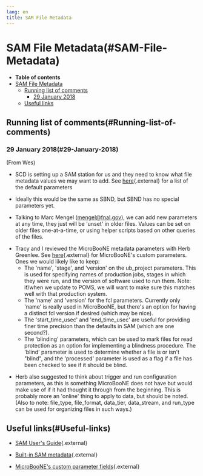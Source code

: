 ```yaml
---
lang: en
title: SAM File Metadata
---
```




SAM File Metadata(#SAM-File-Metadata)
======================================================

-   **Table of contents**
-   [SAM File Metadata](#SAM-File-Metadata)
    -   [Running list of comments](#Running-list-of-comments)
        -   [29 January 2018](#29-January-2018)
    -   [Useful links](#Useful-links)



Running list of comments(#Running-list-of-comments)
--------------------------------------------------------------------



### 29 January 2018(#29-January-2018)

(From Wes)

-   SCD is setting up a SAM station for us and they need to know what
    file metadata values we may want to add. See
    [here](https://cdcvs.fnal.gov/redmine/projects/sam-web/wiki/Metadata_format){.external}
    for a list of the default parameters

<!-- -->

-   Ideally this would be the same as SBND, but SBND has no special
    parameters yet.

<!-- -->

-   Talking to Marc Mengel (<mengel@fnal.gov>), we can add new
    parameters at any time, they just will be \'unset\' in older files.
    Values can be set on older files one-at-a-time, or using helper
    scripts based on other queries of the files.

<!-- -->

-   Tracy and I reviewed the MicroBooNE metadata parameters with Herb
    Greenlee. See
    [here](http://samweb.fnal.gov:8480/sam/uboone/api/values/parameters){.external}
    for MicroBooNE\'s custom parameters. Ones we would likely like to
    keep:
    -   The \'name\', \'stage\', and \'version\' on the ub\_project
        parameters. This is used for specifying names of production
        jobs, stages in which they were run, and the version of software
        used to run them. Note: if/when we update to POMS, we will want
        to make sure this matches well with that production system.
    -   The \'name\' and \'version\' for the fcl parameters. Currently
        only \'name\' is really used in MicroBooNE, but there\'s an
        option for having a distinct fcl version if desired (which may
        be nice).
    -   The \'start\_time\_usec\' and \'end\_time\_usec\' are useful for
        providing finer time precision than the defaults in SAM (which
        are one second?).
    -   The \'blinding\' parameters, which can be used to mark files for
        read protection as an option for implementing a blindness
        procedure. The \'blind\' parameter is used to determine whether
        a file is or isn\'t \"blind\", and the \'processed\' parameter
        is used as a flag if a file has been checked to see if it should
        be blind.

<!-- -->

-   Herb also suggested to think about trigger and run configuration
    parameters, as this is something MicroBooNE does not have but would
    make use of if it had thought it through from the beginning. This is
    probably more an \'online\' thing to apply to data, but should be
    noted. (Also to note: file\_type, file\_format, data\_tier,
    data\_stream, and run\_type can be used for organizing files in such
    ways.)



Useful links(#Useful-links)
--------------------------------------------

-   [SAM User\'s
    Guide](https://cdcvs.fnal.gov/redmine/projects/sam/wiki/User_Guide_for_SAM){.external}

<!-- -->

-   [Built-in SAM
    metadata](https://cdcvs.fnal.gov/redmine/projects/sam-web/wiki/Metadata_format){.external}

<!-- -->

-   [MicroBooNE\'s custom parameter
    fields](http://samweb.fnal.gov:8480/sam/uboone/api/values/parameters){.external}
